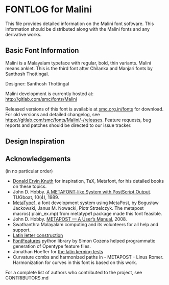 # FONTLOG for Malini

This file provides detailed information on the Malini font software. This
information should be distributed along with the Malini fonts and any derivative
works.

## Basic Font Information

Malini is a Malayalam typeface with regular, bold, thin variants. Malini means anklet. This is the third font after Chilanka and Manjari fonts by Santhosh Thottingal.

Designer: Santhosh Thottingal

Malini development is currently hosted at:
http://gitlab.com/smc/fonts/Malini

Released versions of this font is available at [smc.org.in/fonts](smc.org.in/fonts) for download. For old versions and detailed changelog, see https://gitlab.com/smc/fonts/Malini/-/releases. Feature requests, bug reports and patches should be directed to our issue
tracker.

## Design Inspiration


## Acknowledgements

(in no particular order)

* [Donald Ervin Knuth](https://en.wikipedia.org/wiki/Donald_Knuth) for inspiration, TeX, Metafont, for his detailed books on these topics.
* John D. Hobby. [A METAFONT-like System with PostScript Output](http://www.tug.org/TUGboat/Articles/tb10-4/tb26hobby.pdf). TUGboat, 10(4), 1989.
* [MetaType1](https://mirror.ctan.org/fonts/utilities/metatype1/), a font development system using MetaPost, by Bogusław Jackowski, Janus M. Nowacki, Piotr Strzelczyk. The metapost macros(`plain_ex.mp) from metatype1 package made this font feasible.
* John D. Hobby. [METAPOST — A User’s Manual](http://www.tug.org/docs/metapost/mpman.pdf.), 2008.
* Swathanthra Malayalam computing and its volunteers for all help and support.
* [Latin letter construction](https://www.kellscraft.com/EssentialsofLettering/EssentialsofLetteringCh02.html)
* [FontFeatures](https://github.com/simoncozens/fontFeatures) python library by Simon Cozens helped programmatic generation of Opentype feature files.
* Jonathan Hoefler for [the latin kerning tests](https://github.com/hoeflerco/proofs)
* Curvature combs and harmonized paths in - METAPOST - Linus Romer. Harmonization for curves in this font is based on this work.

For a complete list of authors who contributed to the project, see CONTRIBUTORS.md
